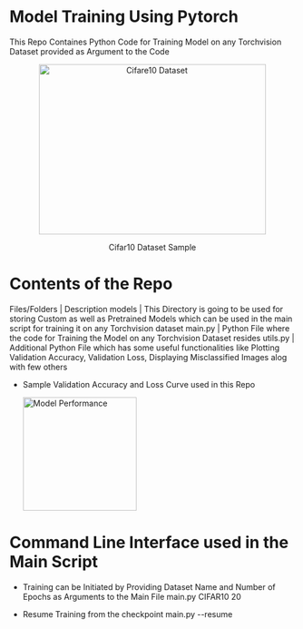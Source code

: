 # Model Training Using Pytorch 

This Repo Containes Python Code for Training Model on any Torchvision Dataset provided as Argument to the Code
<p align="center">
  <img src="![image](https://user-images.githubusercontent.com/61132761/219100619-816945e3-a504-4f03-a68e-73bd32ea27b6.png)" alt="Cifare10 Dataset" width="400" height="300" />
</p>

<p align="center">Cifar10 Dataset Sample</p>

# Contents of the Repo 

Files/Folders  |    Description
models         | This Directory is going to be used for storing Custom as well as Pretrained Models which can be used in the main script for training it on any Torchvision dataset
main.py        | Python File where the code for Training the Model on any Torchvision Dataset resides
utils.py       | Additional Python File which has some useful functionalities like Plotting Validation Accuracy, Validation Loss, Displaying Misclassified Images alog with few others 

* Sample Validation Accuracy and Loss Curve used in this Repo
  <p align="left">
  <img src="![image](https://user-images.githubusercontent.com/61132761/219105985-1e04e9d0-28ab-4e33-942b-1aa345723c4b.png)" alt="Model Performance" width="200" height="200" />
  </p>

# Command Line Interface used in the Main Script

* Training can be Initiated by Providing Dataset Name and Number of Epochs as Arguments to the Main File
  main.py CIFAR10 20

* Resume Training from the checkpoint
  main.py --resume
